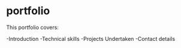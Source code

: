 # portfolio

This portfolio covers:

-Introduction
-Technical skills
-Projects Undertaken
-Contact details